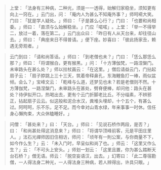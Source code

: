 > 上堂：​「法身有三种病，二种光，须是一一透得，始解归家稳坐，须知更有向上一窍在。​」云门出，问：​「庵内人为甚么不知庵外事？​」师呵嗬大笑。门曰：​「犹是学人疑处。​」师曰：​「子是甚么心行？​」门曰：​「也要和尚相委。​」师曰：​「直须与么始解稳坐。​」门应「喏喏」​。上堂：​「举一不得举二，放过一着，落在第二。​」云门出众曰：​「昨日有人从天台来，却往径山去。​」师曰：​「典座来日不得普请。​」便下座。妙喜曰：​「彼此扬家丑，赖遇无旁观者。​」

> 云门到曰：​「请和尚答话。​」师曰：​「到老僧也未？​」门曰：​「恁么那恁么那？​」师曰：​「将谓猴白，更有猴黑。​」问：​「十方薄伽梵，一路涅槃门。未审路头在甚么处？​」师以拄杖画云：​「在这里。​」僧后请益云门，门拈起扇子云：​「扇子脖跳上三十三天，筑着帝释鼻孔，东海鯉鱼打一棒，雨似盆倾。会么？​」宝峰文云：​「乾峰与么道，还梦见也未？若是老僧则不然。十方薄伽梵，一路涅槃门，未审路头在甚处，劈脊便棒，却问他：路头在甚处？待伊拟开口，热喝出去，更有个云门折脚老比丘。不分缁素，不辨邪正，拈起扇子云云。似这般和泥合水汉，粪堆头埋却，十个五个，有甚么过。阿呵呵，乐不乐，足不足。而今幸对山青水绿，年来事事一时休。信任身心懶拘束，大众休瞌睡好。​」

> 问僧：​「甚处来？​」曰：​「天台。​」师曰：​「见说石桥作两段，是否？​」曰：​「和尚甚处得这消息来？​」师曰：​「将谓华顶峰前客，元是平田庄里人。​」法石光禪师因旧住相访，师问：​「顷年有一則公案，与你商量不下，如今作么生？​」云：​「未入门时，早呈似和尚了也。​」师云：​「这里又作么生？​」云：​「不可头上安头。​」师划一划云：​「这里且置，你为甚么踏断天台石桥？​」僧无语。师云：​「脱空妄语汉，出去。​」幻寄曰：​「此二尊宿勘僧，一人得法身二种光，一人得法身三种病，若人辨得出，许具只眼。​」


